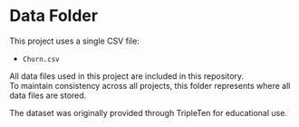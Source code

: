 # Data Folder

This project uses a single CSV file:

- `Churn.csv`

All data files used in this project are included in this repository.  
To maintain consistency across all projects, this folder represents where all data files are stored.

The dataset was originally provided through TripleTen for educational use.
